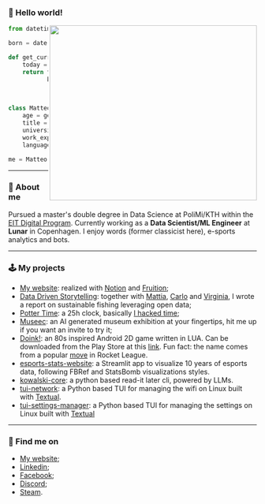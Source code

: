 ### 👋 Hello world!

<img align='right' src="https://media1.tenor.com/images/15a8b26cd29f81fa4bbe81040ac8becd/tenor.gif?itemid=15987423" width="420" height="355">

```python
from datetime import date

born = date(1998, 2, 20)

def get_current_age(born):
    today = date.today()
    return today.year - \
           born.year - \
           ((today.month, today.day) < \
            (born.month, born.day))

class Matteo:
    age = get_current_age()
    title = 'Data Scientist'
    university = ['PoliMi', 'KTH']
    work_experience = ['Huawei', 'Lunar']
    language = ['C', 'Java', 'Python', 'Lua', 'SQL', 'html', 'Go']
    
me = Matteo()
```

---

### 🧐 About me
Pursued a master's double degree in Data Science at PoliMi/KTH within the [EIT Digital Program](https://masterschool.eitdigital.eu/). Currently working as a **Data Scientist/ML Engineer** at **Lunar** in Copenhagen. I enjoy words (former classicist here), e-sports analytics and bots.

---

### 🕹️ My projects
- [My website](https://www.matteoferrini.xyz/): realized with [Notion](https://www.notion.so/) and [Fruition](https://fruitionsite.com/);
- [Data Driven Storytelling](https://team-footplus.medium.com/who-will-be-caught-in-the-net-an-unsung-story-on-the-ecological-impact-of-fishing-and-aquaculture-96e2d640d3b3): together with [Mattia](https://github.com/mattiasu96), [Carlo](https://github.com/carlovitellio) and [Virginia](https://github.com/VirginiaMigliorini), I wrote a report on sustainable fishing leveraging open data;
- [Potter Time](https://zatfer17.github.io/): a 25h clock, basically [I hacked time](https://youtu.be/Qp61ysbPG-8?t=157);
- [Museec](https://museec2.bubbleapps.io/version-test/index/Lorem%20ipsum...?debug_mode=true): an AI generated museum exhibition at your fingertips, hit me up if you want an invite to try it;
- [Doink!](https://github.com/Zatfer17/Doink-the-game): an 80s inspired Android 2D game written in LUA. Can be downloaded from the Play Store at this [link](https://play.google.com/store/apps/details?id=com.qwerteam.Doink&hl=en_US&gl=US). Fun fact: the name comes from a popular [move](https://www.youtube.com/watch?v=pWVBrlGZMYM) in Rocket League.
- [esports-stats-website](https://github.com/Zatfer17/esports-stats-website): a Streamlit app to visualize 10 years of esports data, following FBRef and StatsBomb visualizations styles.
- [kowalski-core](https://github.com/Zatfer17/kowalski-core): a python based read-it later cli, powered by LLMs.
- [tui-network](https://github.com/Zatfer17/tui-network): a Python based TUI for managing the wifi on Linux built with [Textual](https://github.com/Textualize/textual).
- [tui-settings-manager](https://github.com/Zatfer17/tui-settings-manager): a Python based TUI for managing the settings on Linux built with [Textual](https://github.com/Textualize/textual)
---

### 🔦 Find me on
- [My website](https://www.matteoferrini.xyz/);
- [Linkedin](https://www.linkedin.com/in/matteo-ferrini/);
- [Facebook](https://www.facebook.com/matteo.ferrini.9);
- [Discord](https://discordapp.com/users/176350044717318145/);
- [Steam](https://steamcommunity.com/id/zapatone17).

<!--
**Zatfer17/Zatfer17** is a ✨ _special_ ✨ repository because its `README.md` (this file) appears on your GitHub profile.

Here are some ideas to get you started:

- 🔭 I’m currently working on ...
- 🌱 I’m currently learning ...
- 👯 I’m looking to collaborate on ...
- 🤔 I’m looking for help with ...
- 💬 Ask me about ...
- 📫 How to reach me: ...
- 😄 Pronouns: ...
- ⚡ Fun fact: ...
-->
